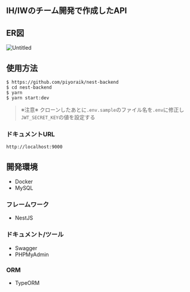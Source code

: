 ## IH/IWのチーム開発で作成したAPI

## ER図
![Untitled](https://user-images.githubusercontent.com/42093052/150925254-1ca40d4b-1a4f-44b4-a065-26605f4a51ac.png)

## 使用方法
```console:console
$ https://github.com/piyoraik/nest-backend
$ cd nest-backend
$ yarn
$ yarn start:dev
```
>※注意※
>クローンしたあとに`.env.sample`のファイル名を`.env`に修正し  
>`JWT_SECRET_KEY`の値を設定する

### ドキュメントURL
```
http://localhost:9000
```

## 開発環境
- Docker
- MySQL
### フレームワーク
- NestJS

### ドキュメント/ツール
- Swagger
- PHPMyAdmin

### ORM
- TypeORM
